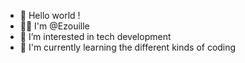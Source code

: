 - 👋 Hello world !
- 🐱‍👤 I'm @Ezouille
- 👀 I’m interested in tech development
- 🌱 I'm currently learning the different kinds of coding
